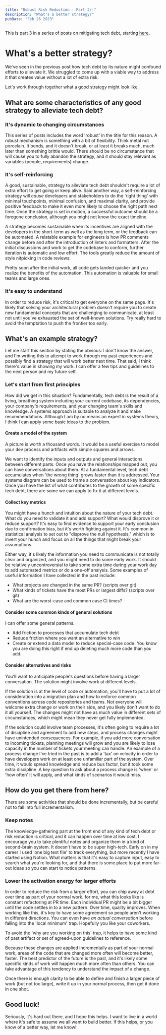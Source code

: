 ```yaml
---
title: "Robust Risk Reduction - Part 2/-"
description: "What's a better strategy?"
pubDate: "Feb 26 2023"
---
```


This is part 3 in a series of posts on mitigating tech debt, starting [here](/blog/2023-02-21-robust-risk-reduction-1).

# What's a better strategy?

We've seen in the previous post how tech debt by its nature might confound efforts to alleviate it. We struggled to come up with
a viable way to address it that creates value without a lot of extra risk.

Let's work through together what a good strategy might look like.

## What are some characteristics of any good strategy to alleviate tech debt?

### It's dynamic to changing circumstances

This series of posts includes the word 'robust' in the title for this reason. A robust mechanism is something with a bit of flexibility.
Think metal not porcelain. It bends, and it doesn't break, or at least it breaks much, much later than something brittle would. There
should be no circumstance that will cause you to fully abandon the strategy, and it should stay relevant as variables (people, requirements)
change.

### It's self-reinforcing

A good, sustainable, strategy to alleviate tech debt shouldn't require a lot of extra effort to get going or keep alive. Said another way,
a self-reinforcing strategy will _cause_ developers and stakeholders to do the 'right thing' with minimal touchpoints, minimal confusion,
and maximal clarity, and provide positive feedback to make it even more likely to choose the right path next time. Once the strategy is
set in motion, a successful outcome should be a foregone conclusion, although you might not know the exact timeline.

A strategy becomes sustainable when its incentives are aligned with the developers in the short-term as well as the long term, or the
feedback can be automated. A relatable example for engineers is how PR comments change before and after the introduction of linters
and formatters. After the initial discussions and work to get the codebase to conform, further iteration is automatic and low effort.
The tools greatly reduce the amount of style nitpicking in code reviews.

Pretty soon after the initial work, all code gets landed quicker and you realize the benefits of the automation. This automation is
valuable for small teams and large ones.

### It's easy to understand

In order to reduce risk, it's critical to get everyone on the same page. It's likely that solving your architectural problem doesn't require
you to create new fundamental concepts that are challenging to communicate, at least not until you've exhausted the set of well-known solutions. Try
really hard to avoid the temptation to push the frontier too early.

## What's an example strategy?

Let me start this section by stating the obvious: I don't know the answer, and I'm writing this to attempt to work through my past
experiences and possibly find a strategy that will work better next time. That said, I think there's value in showing my work. I can
offer a few tips and guidelines to the next person and my future self.

### Let's start from first principles

How did we get in this situation? Fundamentally, tech debt is the result of a living, breathing system including your current codebase, its
dependencies, your company's requirements, and your changing team's skills and knowledge. A systems approach is suitable to analyze it and
make recommendations. Although I am by no means an expert in systems theory, I think I can apply some basic ideas to the problem.

#### Create a model of the system

A picture is worth a thousand words. It would be a useful exercise to model your dev process and artifacts with simple squares and arrows.

We want to identify the inputs and outputs and general interactions between different parts. Once you have the relationships mapped out,
you can have conversations about them. At a fundamental level, tech debt accumulates when 'the wrong thing' grows faster than it is
addressed. Your systems diagram can be used to frame a conversation about key indicators. Once you have the list of what contributes
to the growth of some specific tech debt, there are some we can apply to fix it at different levels.

#### Collect key metrics

You might have a hunch and intuition about the nature of your tech debt. What do you need to validate it and add support? What would disprove
it or reduce support? It's easy to find evidence to support your early conclusion due to confirmation bias, but it's worth fighting against it.
It's common in statistical analysis to set out to "disprove the null hypothesis," which is to invert your hunch and focus on all the things that
might break your assumptions.

Either way, it's likely the information you need to communicate is not totally clear and organized, and you might need to do some early work. It
should be relatively uncontroversial to take some extra time during your work day to add automated metrics or do a one-off analysis. Some
examples of useful information I have collected in the past include:

- What projects are changed in the same PR? (scripts over git)
- What kinds of tickets have the most PRs or largest diffs? (scripts over git)
- What are the worst-case and common case CI times?

#### Consider some common kinds of general solutions

I can offer some general patterns.

- Add friction to processes that accumulate tech debt
- Reduce friction where you want an alternative to win
- Create or extend a data model to reduce special-case code. You know you are doing this right if end up deleting much more code
  than you add.

#### Consider alternatives and risks

You'll want to anticipate people's questions before having a larger conversation. The solution might involve work at different levels.

If the solution is at the level of code or automation, you'll have to put a lot of consideration into a migration plan and how to enforce
common conventions across code repositories and teams. Not everyone will welcome extra change or work on their side, and you likely don't
want to do it all yourself. The changes might not have as much value in different sets of circumstances, which might mean they never get
fully implemented.

If the solution could involve team processes, it's often going to require a lot of discipline and agreement to add new steps, and process
changes might have unintended consequences. For example, if you add more conversation to incoming tickets, planning meetings will grow and
you are likely to lose capacity in the number of tickets your meeting can handle. An example of a process change I've tried in the past
is to add a 'tax' on velocity in order to have developers work on at least one unfamiliar part of the system. Over time, it would spread
knowledge and reduce bus factor, but it took some extra discipline. A key question to ask about a process change is 'when' or 'how often'
it will apply, and what kinds of scenarios it would miss.

## How do you get there from here?

There are some activities that should be done incrementally, but be careful not to fall into full incrementalism.

### Keep notes

The knowledge-gathering part at the front end of any kind of tech debt or risk reduction is critical, and it can happen over time at low
cost. I encourage you to take plentiful notes and organize them in a kind of second-brain system. It doesn't have to be super high-tech.
Early on in my career I used 'one big text file' to track everything, but more recently I have started using Notion. What matters is
that it's easy to capture input, easy to search what you're looking for, and that there is some place to put more far-out ideas so you can
start to notice patterns.

### Lower the activation energy for larger efforts

In order to reduce the risk from a larger effort, you can chip away at debt over time as part of your normal work. for me, what this looks like
is constant refactoring at PR time. Each individual PR might be a bit bigger until the code settles in to a new pattern. Over time, quality
improves. When working like this, it's key to have some agreement so people aren't working in different directions. You can even have _an actual conversation_
before falling into the 'local minimum' trap. Hopefully you like your coworkers.

To avoid the 'why are you working on this' trap, it helps to have some kind of past artifact or set of agreed-upon guidelines to reference.

Because these changes are applied incrementally as part of your normal work, areas of the code that are changed more often will become better, faster.
The best predictor of the future is the past, and it's likely some specific kinds of work will happen much more often than others. You can take advantage of this tendency
to understand the impact of a change.

Once there is enough clarity to be able to define and finish a larger piece of work (but not too large), write it up in your normal process, then get it done in one shot.

## Good luck!

Seriously, it's hard out there, and I hope this helps. I want to live in a world where it's safe to assume we all want to build better. If this
helps, or you know of a better way, let me know!
